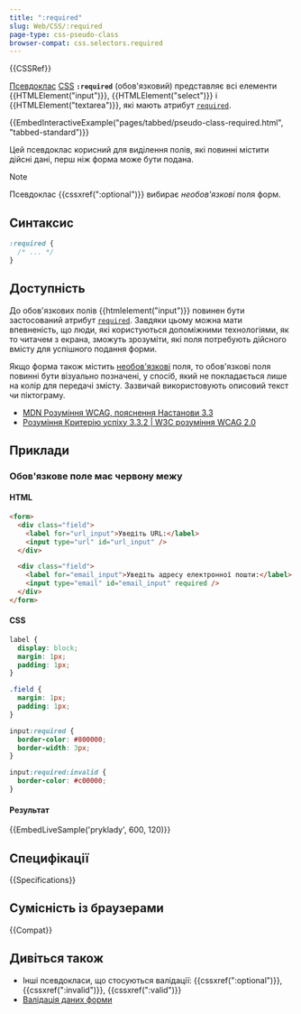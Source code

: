 ```yaml
---
title: ":required"
slug: Web/CSS/:required
page-type: css-pseudo-class
browser-compat: css.selectors.required
---
```


{{CSSRef}}

[Псевдоклас](/uk/docs/Web/CSS/Pseudo-classes) [CSS](/uk/docs/Web/CSS) **`:required`** (обов'язковий) представляє всі елементи {{HTMLElement("input")}}, {{HTMLElement("select")}} і {{HTMLElement("textarea")}}, які мають атрибут [`required`](/uk/docs/Web/HTML/Element/input#required-oboviazkovyi).

{{EmbedInteractiveExample("pages/tabbed/pseudo-class-required.html", "tabbed-standard")}}

Цей псевдоклас корисний для виділення полів, які повинні містити дійсні дані, перш ніж форма може бути подана.

> [!NOTE]
> Псевдоклас {{cssxref(":optional")}} вибирає _необов'язкові_ поля форм.

## Синтаксис

```css
:required {
  /* ... */
}
```

## Доступність

До обов'язкових полів {{htmlelement("input")}} повинен бути застосований атрибут [`required`](/uk/docs/Web/HTML/Element/input#required-oboviazkovyi). Завдяки цьому можна мати впевненість, що люди, які користуються допоміжними технологіями, як то читачем з екрана, зможуть зрозуміти, які поля потребують дійсного вмісту для успішного подання форми.

Якщо форма також містить [необов'язкові](/uk/docs/Web/CSS/:optional) поля, то обов'язкові поля повинні бути візуально позначені, у спосіб, який не покладається лише на колір для передачі змісту. Зазвичай використовують описовий текст чи піктограму.

- [MDN Розуміння WCAG, пояснення Настанови 3.3](/uk/docs/Web/Accessibility/Understanding_WCAG/Understandable#guideline_3.3_%e2%80%94_input_assistance_help_users_avoid_and_correct_mistakes)
- [Розуміння Критерію успіху 3.3.2 | W3C розуміння WCAG 2.0](https://www.w3.org/TR/UNDERSTANDING-WCAG20/minimize-error-cues.html)

## Приклади

### Обов'язкове поле має червону межу

#### HTML

```html
<form>
  <div class="field">
    <label for="url_input">Уведіть URL:</label>
    <input type="url" id="url_input" />
  </div>

  <div class="field">
    <label for="email_input">Уведіть адресу електронної пошти:</label>
    <input type="email" id="email_input" required />
  </div>
</form>
```

#### CSS

```css
label {
  display: block;
  margin: 1px;
  padding: 1px;
}

.field {
  margin: 1px;
  padding: 1px;
}

input:required {
  border-color: #800000;
  border-width: 3px;
}

input:required:invalid {
  border-color: #c00000;
}
```

#### Результат

{{EmbedLiveSample('pryklady', 600, 120)}}

## Специфікації

{{Specifications}}

## Сумісність із браузерами

{{Compat}}

## Дивіться також

- Інші псевдокласи, що стосуються валідації: {{cssxref(":optional")}}, {{cssxref(":invalid")}}, {{cssxref(":valid")}}
- [Валідація даних форми](/uk/docs/Learn_web_development/Extensions/Forms/Form_validation)
